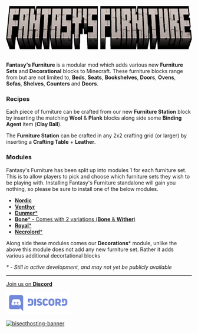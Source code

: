 <center><img src="https://raw.githubusercontent.com/ApexStudios-Dev/.github/refs/heads/master/assets/minecraft/new/fantasyfurniture.png" alt="mod-logo" width="1325" height="117"></center>

<br>

**Fantasy's Furniture** is a modular mod which adds various new **Furniture Sets** and **Decorational** blocks to Minecraft.
These furniture blocks range from but are not limited to, **Beds**, **Seats**, **Bookshelves**, **Doors**, **Ovens**, **Sofas**, **Shelves**, **Counters** and **Doors**.

### Recipes
Each piece of furniture can be crafted from our new **Furniture Station** block by inserting the matching **Wool** & **Plank** blocks along side some **Binding Agent** item (**Clay Ball**).

The **Furniture Station** can be crafted in any 2x2 crafting grid (or larger) by inserting a **Crafting Table** + **Leather**.

### Modules
Fantasy's Furniture has been split up into modules 1 for each furniture set. This is to allow players to pick and choose which furniture sets they wish to be playing with.
Installing Fantasy's Furniture standalone will gain you nothing, so please be sure to install one of the below modules.

- [**Nordic**](https://modrinth.com/project/fantasys-furniture-nordic)
- [**Venthyr**](https://modrinth.com/mod/fantasys-furniture-venthyr)
- [**Dunmer**\*](https://modrinth.com/project/fantasys-furniture-dunmer)
- [**Bone**\* - Comes with 2 variations (**Bone** & **Wither**)](https://modrinth.com/project/fantasys-furniture-bone)
- [**Royal**\*](https://modrinth.com/project/fantasys-furniture-royal)
- [**Necrolord**\*](https://modrinth.com/project/fantasys-furniture-necrolord)

Along side these modules comes our **Decorations*** module, unlike the above this module does not add any new furniture set. Rather it adds various additional decortational blocks

_* - Still in active development, and may not yet be publicly available_

---

[Join us on **Discord**](https://discord.apexstudios.dev/)

[<img src="https://raw.githubusercontent.com/ApexStudios-Dev/.github/refs/heads/master/assets/third_party/discord_banner.svg" alt="discord-banner" width="174" height="59">](https://discord.apexstudios.dev/)

[![bisecthosting-banner](https://www.bisecthosting.com/partners/custom-banners/f4d8198a-6c2a-4d86-8d74-1977589e8ef7.webp)](https://www.bisecthosting.com/apexstudios)

